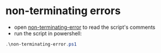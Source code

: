 # non-terminating errors

- open [non-terminating-error](non-terminating-error.ps1) to read
the script's comments
- run the script in powershell:
```powershell
.\non-terminating-error.ps1
```
